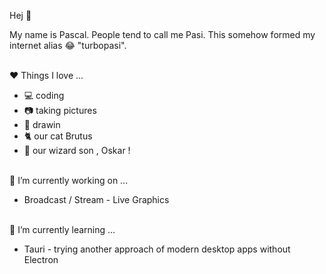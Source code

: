 Hej 👋

My name is Pascal. People tend to call me Pasi. This somehow formed my internet alias 😂 "turbopasi".<br><br>

❤ Things I love ... <br>
- 💻 coding
- 📷 taking pictures
- 🎨 drawin
- 🐈 our cat Brutus
- 👦 our wizard son , Oskar ! <br><br>


🔭 I’m currently working on ...<br>
- Broadcast / Stream - Live Graphics<br><br>

🌱 I’m currently learning ...<br>
- Tauri - trying another approach of modern desktop apps without Electron
